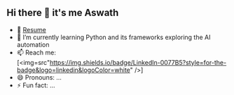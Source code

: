 ## Hi there 👋 it's me Aswath

- 🔭 [Resume]()
- 🌱 I’m currently learning Python and its frameworks exploring the AI automation
- 📫 Reach me: <br />[<img=src"https://img.shields.io/badge/LinkedIn-0077B5?style=for-the-badge&logo=linkedin&logoColor=white" />]
- 😄 Pronouns: ...
- ⚡ Fun fact: ...
